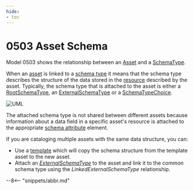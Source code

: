 ```yaml
---
hide:
- toc
---
```


<!-- SPDX-License-Identifier: CC-BY-4.0 -->
<!-- Copyright Contributors to the ODPi Egeria project. -->

# 0503 Asset Schema

Model 0503 shows the relationship between an [Asset](/types/0/0010-Base-Model) and a [SchemaType](/types/5/0501-Schema-Elements).

When an [asset](/concepts/asset) is linked to a [schema type](/concepts/schema) it means that the schema type describes the structure of the data stored in the [resource](/concepts/resource) described by the asset.  Typically, the schema type that is attached to the asset is either a [RootSchemaType](/types/5/0530-Tabular-Schemas), an [ExternalSchemaType](types/5/0507-External-Schema-Type) or a [SchemaTypeChoice](/types/5/0501-Schema-Elements).


![UML](0503-Asset-Schema.svg)

The attached schema type is not shared between different assets because information about a data field in a specific asset's resource is attached to the appropriate [schema attribute](/types/5/0505-Schema-Attributes) element.

If you are cataloging multiple assets with the same data structure, you can:

* Use a [template](/features/templated-cataloging/overview) which will copy the schema structure from the template asset to the new asset.  
* Attach an [*ExternalSchemaType*](/types/5/0507-External-Schema-Type) to the asset and link it to the common schema type using the *LinkedExternalSchemaType* relationship.

--8<-- "snippets/abbr.md"